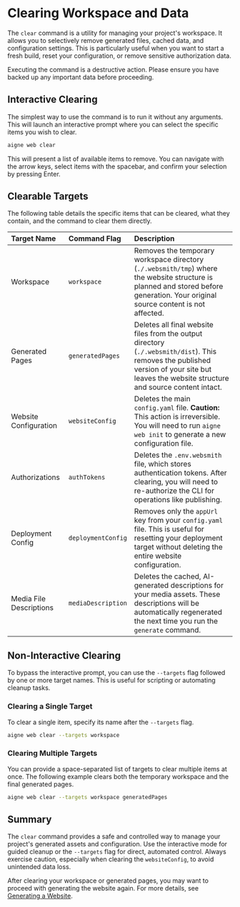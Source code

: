 # Clearing Workspace and Data

The `clear` command is a utility for managing your project's workspace. It allows you to selectively remove generated files, cached data, and configuration settings. This is particularly useful when you want to start a fresh build, reset your configuration, or remove sensitive authorization data.

Executing the command is a destructive action. Please ensure you have backed up any important data before proceeding.

## Interactive Clearing

The simplest way to use the command is to run it without any arguments. This will launch an interactive prompt where you can select the specific items you wish to clear.

```bash Command Line icon=lucide:terminal
aigne web clear
```

This will present a list of available items to remove. You can navigate with the arrow keys, select items with the spacebar, and confirm your selection by pressing Enter.

## Clearable Targets

The following table details the specific items that can be cleared, what they contain, and the command to clear them directly.

| Target Name | Command Flag | Description |
| :--- | :--- | :--- |
| Workspace | `workspace` | Removes the temporary workspace directory (`./.websmith/tmp`) where the website structure is planned and stored before generation. Your original source content is not affected. |
| Generated Pages | `generatedPages` | Deletes all final website files from the output directory (`./.websmith/dist`). This removes the published version of your site but leaves the website structure and source content intact. |
| Website Configuration | `websiteConfig` | Deletes the main `config.yaml` file. **Caution:** This action is irreversible. You will need to run `aigne web init` to generate a new configuration file. |
| Authorizations | `authTokens` | Deletes the `.env.websmith` file, which stores authentication tokens. After clearing, you will need to re-authorize the CLI for operations like publishing. |
| Deployment Config | `deploymentConfig` | Removes only the `appUrl` key from your `config.yaml` file. This is useful for resetting your deployment target without deleting the entire website configuration. |
| Media File Descriptions | `mediaDescription` | Deletes the cached, AI-generated descriptions for your media assets. These descriptions will be automatically regenerated the next time you run the `generate` command. |

## Non-Interactive Clearing

To bypass the interactive prompt, you can use the `--targets` flag followed by one or more target names. This is useful for scripting or automating cleanup tasks.

### Clearing a Single Target
To clear a single item, specify its name after the `--targets` flag.

```bash Clear Workspace icon=lucide:terminal
aigne web clear --targets workspace
```

### Clearing Multiple Targets

You can provide a space-separated list of targets to clear multiple items at once. The following example clears both the temporary workspace and the final generated pages.

```bash Clear Multiple Targets icon=lucide:terminal
aigne web clear --targets workspace generatedPages
```

## Summary

The `clear` command provides a safe and controlled way to manage your project's generated assets and configuration. Use the interactive mode for guided cleanup or the `--targets` flag for direct, automated control. Always exercise caution, especially when clearing the `websiteConfig`, to avoid unintended data loss.

After clearing your workspace or generated pages, you may want to proceed with generating the website again. For more details, see [Generating a Website](./core-tasks-generating-a-website.md).